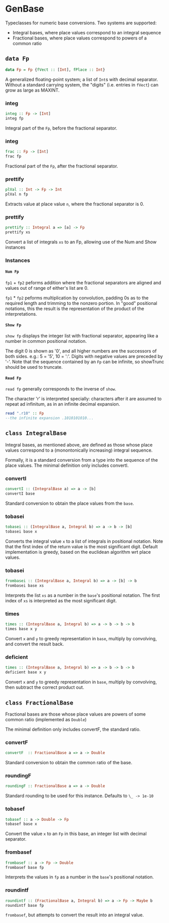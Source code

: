 GenBase
=================

Typeclasses for numeric base conversions.
Two systems are supported:
* Integral bases, where place values correspond to an integral sequence
* Fractional bases, where place values correspond to powers of a common ratio



`data Fp`
--------------------
```haskell
data Fp = Fp {fVect :: [Int], fPlace :: Int}
```
A generalized floating-point system; a list of `Int`s with decimal separator.
Without a standard carrying system, the "digits" (i.e. entries in `fVect`) can
grow as large as MAXINT.

### integ
```haskell
integ :: Fp -> [Int]
integ fp
```
Integral part of the `Fp`, before the fractional separator.


### integ
```haskell
frac :: Fp -> [Int]
frac fp
```
Fractional part of the `Fp`, after the fractional separator.


### prettify
```haskell
plVal :: Int -> Fp -> Int
plVal n fp
```
Extracts value at place value `n`, where the fractional separator is 0.


### prettify
```haskell
prettify :: Integral a => [a] -> Fp
prettify xs
```
Convert a list of integrals `xs` to an Fp, allowing use of the Num and Show instances

### Instances
#### `Num Fp`
`fp1` + `fp2` peforms addition where the fractional separators are aligned and
values out of range of either's list are 0.

`fp1` * `fp2` peforms multiplication by convolution, padding 0s as to the required
length and trimming to the nonzero portion. In "good" positional notations, this
the result is the representation of the product of the interpretations.


#### `Show Fp`
`show fp` displays the integer list with fractional separator, appearing like a
number in common positional notation.

The digit 0 is shown as '0', and all higher numbers are the successors of both sides.
e.g.: 5 = '5', 10 = ':'.
Digits with negative values are preceded by '-'.
Note that the sequence contained by an `Fp` can be infinite, so showTrunc should be used
to truncate.


#### `Read Fp`
`read fp` generally corresponds to the inverse of `show`.

The character 'r' is interpreted specially: characters after it are assumed to repeat
ad infinitum, as in an infinite decimal expansion.
```haskell
read ".r10" :: Fp
--the infinite expansion .1010101010...
```


`class IntegralBase`
--------------------
Integral bases, as mentioned above, are defined as those whose place values
correspond to a (monontonically increasing) integral sequence.

Formally, it is a standard conversion from a type into the sequence of the place values.
The minimal definition only includes convertI.

### convertI
```haskell
convertI :: (IntegralBase a) => a -> [b]
convertI base
```
Standard conversion to obtain the place values from the `base`.


### tobasei
```haskell
tobasei :: (IntegralBase a, Integral b) => a -> b -> [b]
tobasei base x
```
Converts the integral value `x` to a list of integrals in positional notation.
Note that the first index of the return value is the most significant digit.
Default implementation is greedy, based on the euclidean algorithm wrt place values.


### tobasei
```haskell
frombasei :: (IntegralBase a, Integral b) => a -> [b] -> b
frombasei base xs
```
Interprets the list `xs` as a number in the `base`'s positional notation.
The first index of `xs` is interpreted as the most significant digit.

### times
```haskell
times :: (IntegralBase a, Integral b) => a -> b -> b -> b
times base x y
```
Convert `x` and `y` to greedy representation in `base`, multiply by convolving,
and convert the result back.


### deficient
```haskell
times :: (IntegralBase a, Integral b) => a -> b -> b -> b
deficient base x y
```
Convert `x` and `y` to greedy representation in `base`, multiply by convolving,
then subtract the correct product out.


`class FractionalBase`
----------------------
Fractional bases are those whose place values are powers of some common ratio
(implemented as `Double`)

The minimal definition only includes convertF, the standard ratio.

### convertF
```haskell
convertF  :: FractionalBase a => a -> Double
```
Standard conversion to obtain the common ratio of the base.


### roundingF
```haskell
roundingF :: FractionalBase a => a -> Double
```
Standard rounding to be used for this instance. Defaults to `\_ -> 1e-10`


### tobasef
```haskell
tobasef :: a -> Double -> Fp
tobasef base x
```
Convert the value `x` to an `Fp` in this base, an integer list with decimal separator.


### frombasef
```haskell
frombasef :: a -> Fp -> Double
frombasef base fp
```
Interprets the values in `fp` as a number in the `base`'s positional notation.


### roundintf
```haskell
roundintf :: (FractionalBase a, Integral b) => a -> Fp -> Maybe b
roundintf base fp
```
`frombasef`, but attempts to convert the result into an integral value.
